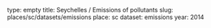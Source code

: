 type: empty
title: Seychelles / Emissions of pollutants
slug: places/sc/datasets/emissions
place: sc
dataset: emissions
year: 2014
